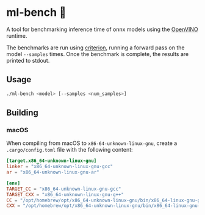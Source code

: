 # ml-bench 🔬

A tool for benchmarking inference time of onnx models using the
[OpenVINO](https://software.intel.com/content/www/us/en/develop/tools/openvino-toolkit.html) runtime.

The benchmarks are run using [criterion](https://github.com/bheisler/criterion.rs), running a forward pass on the model
`--samples` times. Once the benchmark is complete, the results are printed to stdout.


## Usage

```sh
./ml-bench <model> [--samples <num_samples>]
```

## Building

### macOS

When compiling from macOS to `x86-64-unknown-linux-gnu`, create a `.cargo/config.toml` file with the following content:

```toml
[target.x86_64-unknown-linux-gnu]
linker = "x86_64-unknown-linux-gnu-gcc"
ar = "x86_64-unknown-linux-gnu-ar"

[env]
TARGET_CC = "x86_64-unknown-linux-gnu-gcc"
TARGET_CXX = "x86_64-unknown-linux-gnu-g++"
CC = "/opt/homebrew/opt/x86_64-unknown-linux-gnu/bin/x86_64-linux-gnu-gcc"
CXX = "/opt/homebrew/opt/x86_64-unknown-linux-gnu/bin/x86_64-linux-gnu-g++"
```
